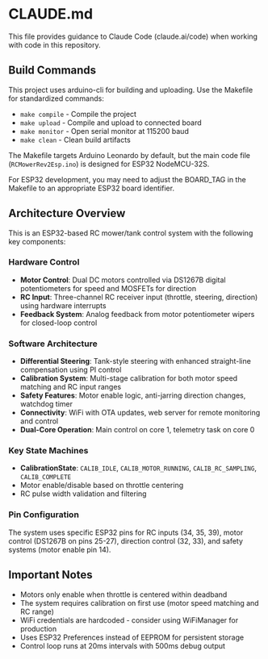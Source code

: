 # CLAUDE.md

This file provides guidance to Claude Code (claude.ai/code) when working with code in this repository.

## Build Commands

This project uses arduino-cli for building and uploading. Use the Makefile for standardized commands:

- `make compile` - Compile the project
- `make upload` - Compile and upload to connected board
- `make monitor` - Open serial monitor at 115200 baud
- `make clean` - Clean build artifacts

The Makefile targets Arduino Leonardo by default, but the main code file (`RCMowerRev2Esp.ino`) is designed for ESP32 NodeMCU-32S.

For ESP32 development, you may need to adjust the BOARD_TAG in the Makefile to an appropriate ESP32 board identifier.

## Architecture Overview

This is an ESP32-based RC mower/tank control system with the following key components:

### Hardware Control
- **Motor Control**: Dual DC motors controlled via DS1267B digital potentiometers for speed and MOSFETs for direction
- **RC Input**: Three-channel RC receiver input (throttle, steering, direction) using hardware interrupts
- **Feedback System**: Analog feedback from motor potentiometer wipers for closed-loop control

### Software Architecture
- **Differential Steering**: Tank-style steering with enhanced straight-line compensation using PI control
- **Calibration System**: Multi-stage calibration for both motor speed matching and RC input ranges
- **Safety Features**: Motor enable logic, anti-jarring direction changes, watchdog timer
- **Connectivity**: WiFi with OTA updates, web server for remote monitoring and control
- **Dual-Core Operation**: Main control on core 1, telemetry task on core 0

### Key State Machines
- **CalibrationState**: `CALIB_IDLE`, `CALIB_MOTOR_RUNNING`, `CALIB_RC_SAMPLING`, `CALIB_COMPLETE`
- Motor enable/disable based on throttle centering
- RC pulse width validation and filtering

### Pin Configuration
The system uses specific ESP32 pins for RC inputs (34, 35, 39), motor control (DS1267B on pins 25-27), direction control (32, 33), and safety systems (motor enable pin 14).

## Important Notes

- Motors only enable when throttle is centered within deadband
- The system requires calibration on first use (motor speed matching and RC range)
- WiFi credentials are hardcoded - consider using WiFiManager for production
- Uses ESP32 Preferences instead of EEPROM for persistent storage
- Control loop runs at 20ms intervals with 500ms debug output